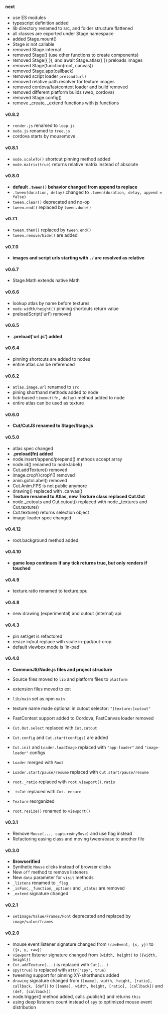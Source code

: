 #### next
* use ES modules
* typescript definition added
* lib directory renamed to src, and folder structure flattened
* all classes are exported under Stage namespace
* added Stage.mount()
* Stage is not callable
* removed Stage.internal
* removed Stage() (use other functions to create components)
* removed Stage({ }), and await Stage.atlas({ }) preloads images
* removed Stage(function(root, canvas))
* removed Stage.app(callback)
* removed script loader `preload(url)`
* removed relative path resolver for texture images
* removed cordova/fastcontext loader and build removed
* removed different platform builds (web, cordova)
* removed Stage.config()
* remove _create, _extend functions with js functions

#### v0.8.2
* `render.js` renamed to `loop.js`
* `node.js` renamed to `tree.js`
* cordova starts by mousemove

#### v0.8.1
* `node.scaleTo()` shortcut pinning method added
* `node.matrix(true)` returns relative matrix instead of absolute

#### v0.8.0
* **default `.tween()` behavior changed from append to replace**
* `.tween(duration, delay)` changed to `.tween(duration, delay, append = false)`
* `tween.clear()` deprecated and no-op
* `tween.end()` replaced by `tween.done()`

#### v0.7.1
* `tween.then()` replaced by `tween.end()`
* `tween.remove/hide()` are added

#### v0.7.0
* **images and script urls starting with `./` are resolved as relative**

#### v0.6.7
* Stage.Math extends native Math

#### v0.6.6
* lookup atlas by name before textures
* `node.width/height()` pinning shortcuts return value
* preloadScript('url') removed

#### v0.6.5
* **.preload('url.js') added**

#### v0.6.4
* pinning shortcuts are added to nodes
* entire atlas can be referenced

#### v0.6.2
* `atlas.image.url` renamed to `src`
* pining shorthand methods added to node
* tick-based `timeout(fn, delay)` method added to node
* entire atlas can be used as texture

#### v0.6.0
* **Cut/CutJS renamed to Stage/Stage.js**

#### v0.5.0
* atlas spec changed
* **.preload(fn) added**
* node.insert/append/prepend() methods accept array
* node.id() renamed to node.label()
* Cut.addTexture() removed
* image.cropY/cropY() removed
* anim.gotoLabel() removed
* Cut.Anim.FPS is not public anymore
* drawing() replaced with .canvas()
* **Texture renamed to Atlas, new Texture class replaced Cut.Out**
* node._cutouts and Cut.cutout() replaced with node._textures and Cut.texture()
* Cut.texture() returns selection object
* image-loader spec changed

#### v0.4.12
* root.background method added

#### v0.4.10
* **game loop continues if any tick returns true, but only renders if touched**

#### v0.4.9
* texture.ratio renamed to texture.ppu

#### v0.4.8
* new drawing (experimental) and cutout (internal) api

#### v0.4.3
* pin set/get is refactored
* resize in/out replace with scale in-pad/out-crop
* default viewbox mode is 'in-pad'

#### v0.4.0
* **CommonJS/Node.js files and project structure**
* Source files moved to `lib` and platform files to `platform`
* extension files moved to ext
* `lib/main` set as npm `main`
* texture name made optional in cutout selector: `"[texture:]cutout"`
* FastContext support added to Cordova, FastCanvas loader removed

* `Cut.Out.select` replaced with `Cut.cutout`
* `Cut.config` and `Cut.start(configs)` are added
* `Cut.init` and `Loader.loadImage` replaced with `"app-loader"` and `"image-loader"` configs
* `Loader` merged with `Root`
* `Loader.start/pause/resume` replaced with `Cut.start/pause/resume`
* `root._ratio` replaced with `root.viewport().ratio`
* `_isCut` replaced with `Cut._ensure`
* `Texture` reorganized
* `root.resize()` renamed to `viewport()`

#### v0.3.1
* Remove `Mouse(..., captureAnyMove)` and use flag instead
* Refactoring easing class and moving tween/ease to another file

#### v0.3.0
* **Browserified**
* Synthetic `Mouse` clicks instead of browser clicks
* New `off` method to remove listeners
* New `data` parameter for `visit` methods
* `_listens` renamed to `_flag`
* `_isFunc`, `_function`, `_options` and `_status` are removed 
* `_extend` signature changed

#### v0.2.1
* `setImage/Value/Frames/Font` deprecated and replaced by `image/value/frames`

#### v0.2.0
* mouse event listener signature changed from `(rawEvent, {x, y})` to `({x, y, raw})`
* `viewport` listener signature changed from `(width, height)` to `({width, height})`
* `Cut.addTexture(...)` is replaced with `Cut(...)`
* `spy(true)` is replaced with `attr('spy', true)`
* tweening support for pinning XY-shorthands added 
* `drawing` signature changed from `([name], width, height, [ratio], callback, [def])` to `([name], width, height, [ratio], [callback])` and `(def, [callback])`
* node.trigger() method added, calls .publish() and returns `this`
* using deep listeners count instead of `spy` to optimized mouse event distribution
